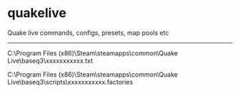 # quakelive
Quake live commands, configs, presets, map pools etc

- - -

C:\Program Files (x86)\Steam\steamapps\common\Quake Live\baseq3\xxxxxxxxxxx.txt

C:\Program Files (x86)\Steam\steamapps\common\Quake Live\baseq3\scripts\xxxxxxxxxxx.factories
